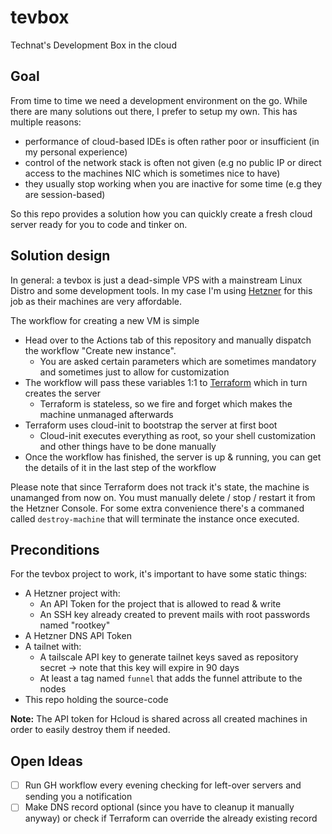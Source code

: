 # tevbox

Technat's Development Box in the cloud

## Goal

From time to time we need a development environment on the go. While there are many solutions out there, I prefer to setup my own. This has multiple reasons:
- performance of cloud-based IDEs is often rather poor or insufficient (in my personal experience)
- control of the network stack is often not given (e.g no public IP or direct access to the machines NIC which is sometimes nice to have)
- they usually stop working when you are inactive for some time (e.g they are session-based)

So this repo provides a solution how you can quickly create a fresh cloud server ready for you to code and tinker on.

## Solution design

In general: a tevbox is just a dead-simple VPS with a mainstream Linux Distro and some development tools. In my case I'm using [Hetzner](http://hetzner.de/) for this job as their machines are very affordable.

The workflow for creating a new VM is simple
- Head over to the Actions tab of this repository and manually dispatch the workflow "Create new instance".
  - You are asked certain parameters which are sometimes mandatory and sometimes just to allow for customization
- The workflow will pass these variables 1:1 to [Terraform](https://www.terraform.io/) which in turn creates the server
  - Terraform is stateless, so we fire and forget which makes the machine unmanaged afterwards
- Terraform uses cloud-init to bootstrap the server at first boot
  - Cloud-init executes everything as root, so your shell customization and other things have to be done manually
- Once the workflow has finished, the server is up & running, you can get the details of it in the last step of the workflow

Please note that since Terraform does not track it's state, the machine is unamanged from now on. You must manually delete / stop / restart it from the Hetzner Console. For some extra convenience there's a commaned called `destroy-machine` that will terminate the instance once executed.

## Preconditions

For the tevbox project to work, it's important to have some static things:
- A Hetzner project with:
  - An API Token for the project that is allowed to read & write
  - An SSH key already created to prevent mails with root passwords named "rootkey"
- A Hetzner DNS API Token 
- A tailnet with:
  - A tailscale API key to generate tailnet keys saved as repository secret -> note that this key will expire in 90 days 
  - At least a tag named `funnel` that adds the funnel attribute to the nodes
- This repo holding the source-code

**Note:** The API token for Hcloud is shared across all created machines in order to easily destroy them if needed.

## Open Ideas

- [ ] Run GH workflow every evening checking for left-over servers and sending you a notification 
- [ ] Make DNS record optional (since you have to cleanup it manually anyway) or check if Terraform can override the already existing record 
